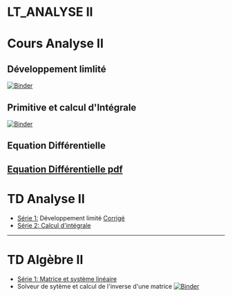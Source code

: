 # LT_ANALYSE II
# Cours Analyse II
## Développement limlité

[![Binder](https://mybinder.org/badge_logo.svg)](https://mybinder.org/v2/gh/nevermind78/LT_ANALYSEII/main?filepath=DL.ipynb)

## Primitive et calcul d'Intégrale

[![Binder](https://mybinder.org/badge_logo.svg)](https://mybinder.org/v2/gh/nevermind78/LT_ANALYSEII/main?filepath=integ.ipynb)

## Equation Différentielle 

[Equation Différentielle pdf]()
----------------------------
# TD Analyse II

* [Série 1:](https://github.com/nevermind78/LT_ANALYSEII/blob/0d7f4a0945bcf62f3ac21ad8be970019859b32fb/TD_ANALYSE/TD_DL_1LAT.pdf) Développement limité [Corrigé](https://github.com/nevermind78/LT_ANALYSEII/blob/389e45a74962199553fad9c453a2d4bd656b70e5/TD_ANALYSE/TD_DL_1LAT_corrige.pdf)
* [Série 2: Calcul d'intégrale](https://github.com/nevermind78/LT_ANALYSEII/blob/6e44d5b2ae898f00da67361f38598f52bb19f46b/TD_ANALYSE/TD_integ.pdf)

----------------------------
# TD Algèbre II

* [Série 1: Matrice et système linéaire](https://github.com/nevermind78/LT_ANALYSEII/blob/0d7f4a0945bcf62f3ac21ad8be970019859b32fb/TD_Algebre/1LT1&4.pdf)
* Solveur de sytème et calcul de l'inverse d'une matrice [![Binder](https://mybinder.org/badge_logo.svg)](https://mybinder.org/v2/gh/nevermind78/Gauss/main?filepath=telsys.ipynb)
